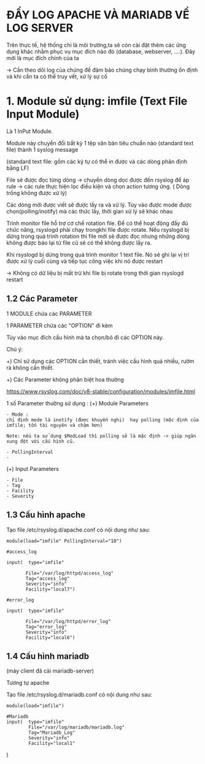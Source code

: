 # ĐẨY LOG APACHE VÀ MARIADB VỀ LOG SERVER
 Trên thực tế, hệ thống chỉ là môi trường,ta sẽ còn cài đặt thêm các ứng dụng khác nhằm phục vụ mục đích nào đó (database, webserver, ....). Đây mới là mục đích chính của ta

-> Cần theo dõi log của chúng để đảm bảo chúng chạy bình thường ổn định và khi cần ta có thể truy vết, xử lý sự cố

# 1. Module sử dụng: imfile (Text File Input Module) 
Là 1 InPut Module.

Module này chuyển đổi bất kỳ 1 tệp văn bản tiêu chuẩn nào (standard text file) thành 1 syslog message

(standard text file: gồm các ký tự có thể in được và các dòng phân định bằng LF)

File sẽ được đọc từng dòng -> chuyển dòng dọc được đến rsyslog để áp rule -> các rule thực hiện lọc điều kiện và chọn action tương ứng. ( Dòng trống không được xử lý) 

Các dòng mới được viết sẽ được lấy ra và xử lý. Tùy vào được mode được chọn(polling/inotify) mà các thức lấy, thời gian xử lý sẽ khác nhau

Trình monitor file hỗ trợ cơ chế rotation file. Để có thể hoạt động đầy đủ chức năng, rsyslogd phải chạy trongkhi file được rotate. Nếu rsyslogd bị dừng trong quá trình rotation thì file mới sẽ được đọc nhưng những dòng không được báo lại từ file cũ sẽ có thể không được lấy ra.

Khi rsyslogd bị dừng trong quá trình monitor 1 text file. Nó sẽ ghi lại vị trí được xử lý cuối cùng và tiếp tục công việc khi nó được restart

-> Không có dữ liệu bị mất trừ khi file bị rotate trong thời gian rsyslogd restart

## 1.2 Các Parameter 
1 MODULE chứa các PARAMETER

1 PARAMETER chứa các "OPTION" đi kèm

Tùy vào mục đích cấu hình mà ta chọn/bỏ đi các OPTION này.

Chú ý: 

+) Chỉ sử dụng các OPTION cần thiết,  tránh việc cấu hình quá nhiều, rườm rà không cần thiết.

+) Các Parameter không phân biệt hoa thường

https://www.rsyslog.com/doc/v8-stable/configuration/modules/imfile.html

1 số Parameter thường sử dụng :
(+) Module Parameters

    - Mode :
    chỉ định mode là inotify (được khuyến nghị)  hay polling (mặc định của imfile; tốn tài nguyên và chậm hơn)

    Note: nếu ta sử dụng $ModLoad thì polling sẽ là mặc định -> giúp ngăn xung đột với cấu hình cũ.

    - PollingInterval
    - 

(+) Input Parameters

    - File
    - Tag
    - Facility
    - Severity
## 1.3 Cấu hình apache
Tạo file /etc/rsyslog.d/apache.conf có nội dung như sau: 


    module(load="imfile" PollingInterval="10")

    #access_log

    input(  type="imfile"
   
           File="/var/log/httpd/access_log"
           Tag="access_log"
           Severity="info"
           Facility="local7")

    #error_log

    input(  type="imfile"
   
           File="/var/log/httpd/error_log"
           Tag="error_log"
           Severity="info"
           Facility="local6")

## 1.4 Cấu hình mariadb
(máy client đã cài mariadb-server)

Tương tự apache

Tạo file /etc/rsyslog.d/mariadb.conf có nội dung như sau:

    module(load="imfile")

    #Mariadb
    input(  type="imfile"
            File="/var/log/mariadb/mariadb.log"
            Tag="Mariadb_Log"
            Severity="info"
            Facility="local1"
)

